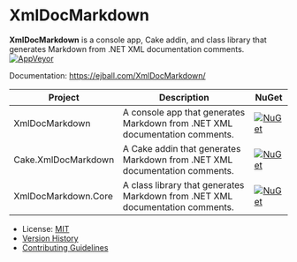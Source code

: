 # XmlDocMarkdown

**XmlDocMarkdown** is a console app, Cake addin, and class library that generates Markdown from .NET XML documentation comments.
[![AppVeyor](https://img.shields.io/appveyor/ci/ejball/xmldocmarkdown.svg)](https://ci.appveyor.com/project/ejball/xmldocmarkdown)

Documentation: https://ejball.com/XmlDocMarkdown/

Project | Description | NuGet
--- | --- | ---
XmlDocMarkdown | A console app that generates Markdown from .NET XML documentation comments. | [![NuGet](https://img.shields.io/nuget/v/XmlDocMarkdown.svg)](https://www.nuget.org/packages/XmlDocMarkdown)
Cake.XmlDocMarkdown | A Cake addin that generates Markdown from .NET XML documentation comments. | [![NuGet](https://img.shields.io/nuget/v/Cake.XmlDocMarkdown.svg)](https://www.nuget.org/packages/Cake.XmlDocMarkdown)
XmlDocMarkdown.Core | A class library that generates Markdown from .NET XML documentation comments. | [![NuGet](https://img.shields.io/nuget/v/XmlDocMarkdown.Core.svg)](https://www.nuget.org/packages/XmlDocMarkdown.Core)

* License: [MIT](LICENSE)
* [Version History](VersionHistory.md)
* [Contributing Guidelines](CONTRIBUTING.md)
